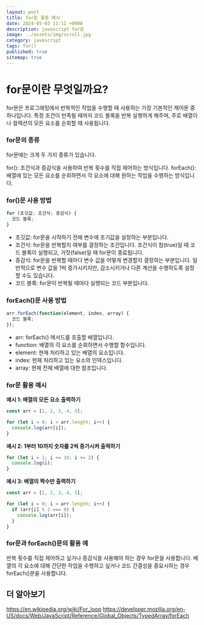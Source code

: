 ```yaml
---
layout: post
title: for문 활용 예시
date: 2024-05-03 11:11 +0900
description: javascript for문
image: ../assets/img/scroll.jpg
category: javascript
tags: for()
published: true
sitemap: true
---
```


# for문이란 무엇일까요?

for문은 프로그래밍에서 반복적인 작업을 수행할 때 사용하는 가장 기본적인 제어문 중 하나입니다. 특정 조건이 만족될 때까지 코드 블록을 반복 실행하게 해주며, 주로 배열이나 컬렉션의 모든 요소를 순회할 때 사용됩니다.

### for문의 종류

for문에는 크게 두 가지 종류가 있습니다.

for(): 조건식과 증감식을 사용하여 반복 횟수를 직접 제어하는 방식입니다.
forEach(): 배열에 있는 모든 요소를 순회하면서 각 요소에 대해 원하는 작업을 수행하는 방식입니다.

### for()문 사용 방법

````javascript
for (초깃값; 조건식; 증감식) {
  코드 블록;
}
````

- 초깃값: for문을 시작하기 전에 변수에 초기값을 설정하는 부분입니다.
- 조건식: for문을 반복할지 여부를 결정하는 조건입니다. 조건식이 참(true)일 때 코드 블록이 실행되고, 거짓(false)일 때 for문이 종료됩니다.
- 증감식: for문을 반복할 때마다 변수 값을 어떻게 변경할지 결정하는 부분입니다. 일반적으로 변수 값을 1씩 증가시키지만, 감소시키거나 다른 계산을 수행하도록 설정할 수도 있습니다.
- 코드 블록: for문이 반복될 때마다 실행되는 코드 부분입니다.


### forEach()문 사용 방법

````javascript
arr.forEach(function(element, index, array) {
  코드 블록;
});
````

- arr: forEach() 메서드를 호출할 배열입니다.
- function: 배열의 각 요소를 순회하면서 수행할 함수입니다.
- element: 현재 처리하고 있는 배열의 요소입니다.
- index: 현재 처리하고 있는 요소의 인덱스입니다.
- array: 현재 전체 배열에 대한 참조입니다.

### for문 활용 예시

**예시 1: 배열의 모든 요소 출력하기**

````javascript
const arr = [1, 2, 3, 4, 5];

for (let i = 0; i < arr.length; i++) {
  console.log(arr[i]);
}
````

**예시 2: 1부터 10까지 숫자를 2씩 증가시켜 출력하기**

````javascript
for (let i = 1; i <= 10; i += 2) {
  console.log(i);
}
````

**예시 3: 배열의 짝수만 출력하기**

````javascript
const arr = [1, 2, 3, 4, 5];

for (let i = 0; i < arr.length; i++) {
  if (arr[i] % 2 === 0) {
    console.log(arr[i]);
  }
}
````
### for문과 forEach()문의 활용 예

반복 횟수를 직접 제어하고 싶거나 증감식을 사용해야 하는 경우 for문을 사용합니다.
배열의 각 요소에 대해 간단한 작업을 수행하고 싶거나 코드 간결성을 중요시하는 경우 forEach()문을 사용합니다.
## 더 알아보기

https://en.wikipedia.org/wiki/For_loop
https://developer.mozilla.org/en-US/docs/Web/JavaScript/Reference/Global_Objects/TypedArray/forEach

